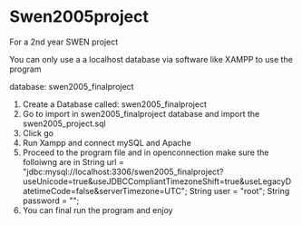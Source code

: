 # Swen2005project
For a 2nd year SWEN project

You can only use a a localhost database via software like XAMPP to use the program

database: swen2005_finalproject

1. Create a Database called: swen2005_finalproject	
2. Go to import in swen2005_finalproject database and import the swen2005_project.sql
3. Click go 
4. Run Xampp and connect mySQL and Apache
5. Proceed to the program file and in openconnection make sure the folloiwng are in
    String url = "jdbc:mysql://localhost:3306/swen2005_finalproject?useUnicode=true&useJDBCCompliantTimezoneShift=true&useLegacyDatetimeCode=false&serverTimezone=UTC";
    String user = "root";
    String password = "";
6. You can final run the program and enjoy


